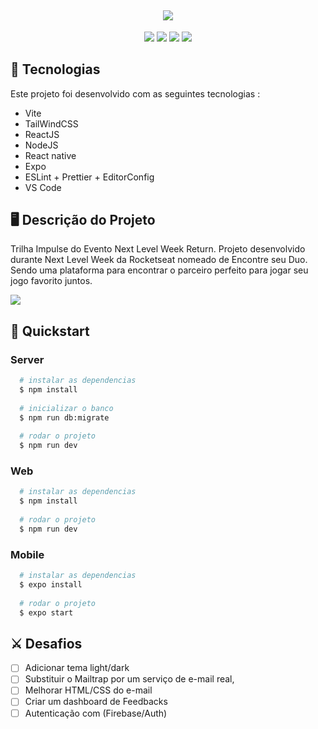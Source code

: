 <h2 align ="center">
  <img src="https://user-images.githubusercontent.com/71537090/167278902-b564cc78-d48d-44e6-b4ff-120e00406ddb.png" style="max-width: 100%;max-height : 100%">
</h2>


<p align="center">
    <img src="https://img.shields.io/github/languages/count/MatheusPrudente/nlw-return-impulse"/>
    <img src="https://img.shields.io/github/repo-size/MatheusPrudente/nlw-return-impulse"/>
    <img src="https://img.shields.io/github/last-commit/MatheusPrudente/nlw-return-impulse"/>
    <img src="https://img.shields.io/github/issues/MatheusPrudente/nlw-return-impulse"/>
</p> 

## 	:rocket: Tecnologias 

Este projeto foi desenvolvido com as seguintes tecnologias : 

- Vite
- TailWindCSS
- ReactJS
- NodeJS
- React native
- Expo
- ESLint + Prettier + EditorConfig
- VS Code

## :desktop_computer: Descrição do Projeto
Trilha Impulse do Evento Next Level Week Return.
Projeto desenvolvido durante Next Level Week da Rocketseat nomeado de Encontre seu Duo. Sendo uma plataforma para encontrar
o parceiro perfeito para jogar seu jogo favorito juntos.

<img src="https://user-images.githubusercontent.com/80559882/172095931-8fed33f9-9bf5-42f7-a608-dd965b13f68e.png" style="max-width: 100%;max-height : 100%">

## :pushpin: Quickstart

### Server
```bash
  # instalar as dependencias
  $ npm install
  
  # inicializar o banco
  $ npm run db:migrate
  
  # rodar o projeto
  $ npm run dev
```

### Web
```bash
  # instalar as dependencias
  $ npm install
  
  # rodar o projeto
  $ npm run dev
```

### Mobile
```bash
  # instalar as dependencias
  $ expo install
  
  # rodar o projeto
  $ expo start 
```

## :crossed_swords: Desafios

- [ ] Adicionar tema light/dark
- [ ] Substituir o Mailtrap por um serviço de e-mail real,
- [ ] Melhorar HTML/CSS do e-mail
- [ ] Criar um dashboard de Feedbacks
- [ ] Autenticação com (Firebase/Auth)
